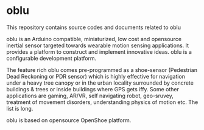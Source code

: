 # oblu
This repository contains source codes and documents related to oblu

oblu is an Arduino compatible, miniaturized, low cost and opensource inertial sensor targeted towards wearable motion sensing applications. It provides a platform to construct and implement innovative ideas. oblu is a configurable development platform.

The feature rich oblu comes pre-programmed as a shoe-sensor (Pedestrian Dead Reckoning or PDR sensor) which is highly effective for navigation under a heavy tree canopy or in the urban locality surrounded by concrete buildings & trees or inside buildings where GPS gets iffy. Some other applications are gaming, AR/VR, self navigating robot, geo-sruvey, treatment of movement disorders, understanding physics of motion etc. The list is long.

oblu is based on opensource OpenShoe platform.
